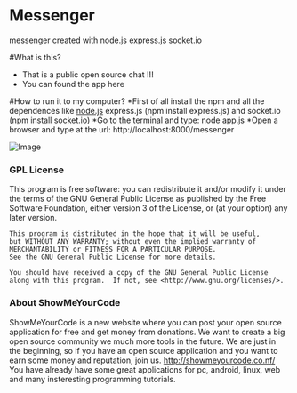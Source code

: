 
# Messenger
messenger created with node.js express.js  socket.io

#What is this?
* That is a public open source chat !!!
* You can found the app here

#How to run it to my computer?
*First of all install the npm and all the dependences like [node.js](http://nodejs.org/) express.js (npm install express.js) and socket.io (npm install socket.io)
*Go to the terminal and type: node app.js 
*Open a browser and type at the url: http://localhost:8000/messenger

![Image](http://snf-537850.vm.okeanos.grnet.gr/Screenshot%20from%202014-10-08%2023:05:31.png)

### GPL License

  This program is free software: you can redistribute it and/or modify
    it under the terms of the GNU General Public License as published by
    the Free Software Foundation, either version 3 of the License, or
    (at your option) any later version.

    This program is distributed in the hope that it will be useful,
    but WITHOUT ANY WARRANTY; without even the implied warranty of
    MERCHANTABILITY or FITNESS FOR A PARTICULAR PURPOSE.
    See the GNU General Public License for more details.

    You should have received a copy of the GNU General Public License
    along with this program.  If not, see <http://www.gnu.org/licenses/>.


### About ShowMeYourCode

ShowMeYourCode is a new website where you can post your open source application for free and get money from donations. We want to create a big open source community we much more tools in the future. We are just in the beginning, so if you have an open source application and you want to earn some money and reputation, join us. http://showmeyourcode.co.nf/﻿
You have already have some great applications for pc, android, linux, web and many insteresting programming tutorials.
